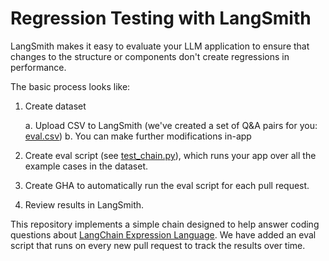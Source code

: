 # Regression Testing with LangSmith

LangSmith makes it easy to evaluate your LLM application to ensure that changes to the structure or components don't
create regressions in performance.

The basic process looks like:

1. Create dataset

    a. Upload CSV to LangSmith (we've created a set of Q&A pairs for you: [eval.csv](./data/eval.csv))
    b. You can make further modifications in-app

2. Create eval script (see [test_chain.py](./test_chain.py)), which runs your app over all the example cases in the dataset.
3. Create GHA to automatically run the eval script for each pull request.
4. Review results in LangSmith.


This repository implements a simple chain designed to help answer coding questions about [LangChain Expression Language](https://python.langchain.com/docs/expression_language/). We have added an eval script that runs on every new pull request to track the results over time.